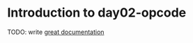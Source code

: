 # Introduction to day02-opcode

TODO: write [great documentation](http://jacobian.org/writing/what-to-write/)
